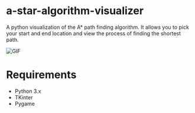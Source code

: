 # a-star-algorithm-visualizer
A python visualization of the A* path finding algorithm. It allows you to pick your start and end location and view the process of finding the shortest path.


![GIF](https://github.com/Vitika9/a-star-algorithm-visualizer/blob/master/astar.gif)



# Requirements #
* Python 3.x
* TKinter
* Pygame
